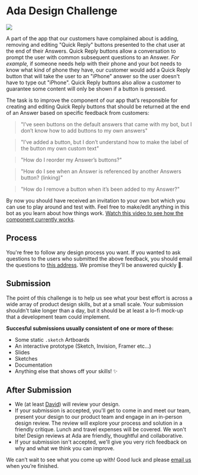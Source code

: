 # Ada Design Challenge

![](http://i.imgur.com/uGUHkZq.jpg)

A part of the app that our customers have complained about is adding, removing and editing "Quick Reply" buttons presented to the chat user at the end of their Answers. Quick Reply buttons allow a conversation to prompt the user with common subsequent questions to an Answer. _For example,_ if someone needs help with their phone and your bot needs to know what kind of phone they have, our customer would add a Quick Reply button that will take the user to an "iPhone" answer so the user doesn't have to type out "iPhone". Quick Reply buttons also allow a customer to guarantee some content will only be shown if a button is pressed.

The task is to improve the component of our app that’s responsible for creating and editing Quick Reply buttons that should be returned at the end of an Answer based on specific feedback from customers:


> "I’ve seen buttons on the default answers that came with my bot, but I don’t know how to add buttons to my own answers"


> "I’ve added a button, but I don’t understand how to make the label of the button my own custom text"


> "How do I reorder my Answer’s buttons?"


> "How do I see when an Answer is referenced by another Answers button? (linking)"


> "How do I remove a button when it’s been added to my Answer?"


By now you should have received an invitation to your own bot which you can use to play around and test with. Feel free to make/edit anything in this bot as you learn about how things work. [Watch this video to see how the component currently works](
https://www.dropbox.com/s/rsclkwt4cxwdwxe/Buttons.mp4?dl=0).

## Process
You're free to follow any design process you want. If you wanted to ask questions to the users who submitted the above feedback, you should email the questions to [this address](mailto:david@ada.support?subject=Challenge). We promise they'll be answered quickly 🙌.

## Submission
The point of this challenge is to help us see what your best effort is across a wide array of product design skills, but at a small scale. Your submission shouldn't take longer than a day, but it should be at least a lo-fi mock-up that a development team could implement.

**Succesful submissions usually consistent of one or more of these:**
- Some static `.sketch` Artboards
- An interactive prototype (Sketch, Invision, Framer etc...)
- Slides
- Sketches
- Documentation
- Anything else that shows off your skills! ✨

## After Submission
- We (at least [David](https://twitter.com/davehariri)) will review your design.
- If your submission is accepted, you'll get to come in and meet our team, present your design to our product team and engage in an in-person design review. The review will explore your process and solution in a friendly critique. Lunch and travel expenses will be covered. We won't bite! Design reviews at Ada are friendly, thoughtful and collaborative.
- If your submission isn't accepted, we'll give you very rich feedback on why and what we think you can improve.

We can’t wait to see what you come up with! Good luck and please [email us](mailto:gillian.jose-riz@ada.support) when you’re finished.


